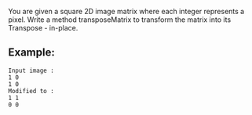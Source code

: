 You are given a square 2D image matrix where each integer represents a pixel. Write a method transposeMatrix to transform the matrix into its Transpose - in-place.

## Example:

```
Input image :
1 0
1 0
Modified to :
1 1
0 0
```
